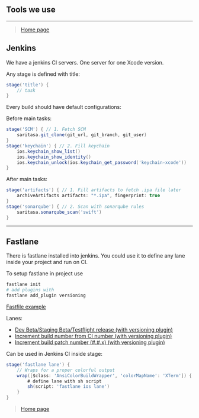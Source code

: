 ## Tools we use
---

> [Home page](/README.md)

## Jenkins

We have a jenkins CI servers. One server for one Xcode version.

Any stage is defined with title:

```groovy
stage('title') {
    // task
}
```

Every build should have default configurations:

Before main tasks:

```groovy
stage('SCM') { // 1. Fetch SCM
    saritasa.git_clone(git_url, git_branch, git_user)
}
stage('keychain') { // 2. Fill keychain
    ios.keychain_show_list()
    ios.keychain_show_identity()
    ios.keychain_unlock(ios.keychain_get_password('keychain-xcode'))
}
```

After main tasks:

```groovy
stage('artifacts') { // 1. Fill artifacts to fetch .ipa file later
    archiveArtifacts artifacts: "*.ipa", fingerprint: true
}
stage('sonarqube') { // 2. Scan with sonarqube rules
    saritasa.sonarqube_scan('swift')
}
```

---

## Fastlane

There is fastlane installed into jenkins. You could use it to define any lane inside your project and run on CI.

To setup fastlane in project use

```bash
fastlane init
# add plugins with
fastlane add_plugin versioning
```

[Fastfile example](/Development/Fastfile)

Lanes:

- [Dev Beta/Staging Beta/Testflight release (with versioning plugin)](/Development/Fastfile)
- [Increment build number from CI number (with versioning plugin)](/Development/Fastfile)
- [Increment build patch number (#.#.x) (with versioning plugin)](/Development/Fastfile)

Can be used in Jenkins CI inside stage:

```groovy
stage('fastlane lane') {
    // Wraps for a proper colorful output
    wrap([$class: 'AnsiColorBuildWrapper', 'colorMapName': 'XTerm']) {
        # define lane with sh script
        sh(script: 'fastlane ios lane')
    }
}
```

> [Home page](/README.md)
